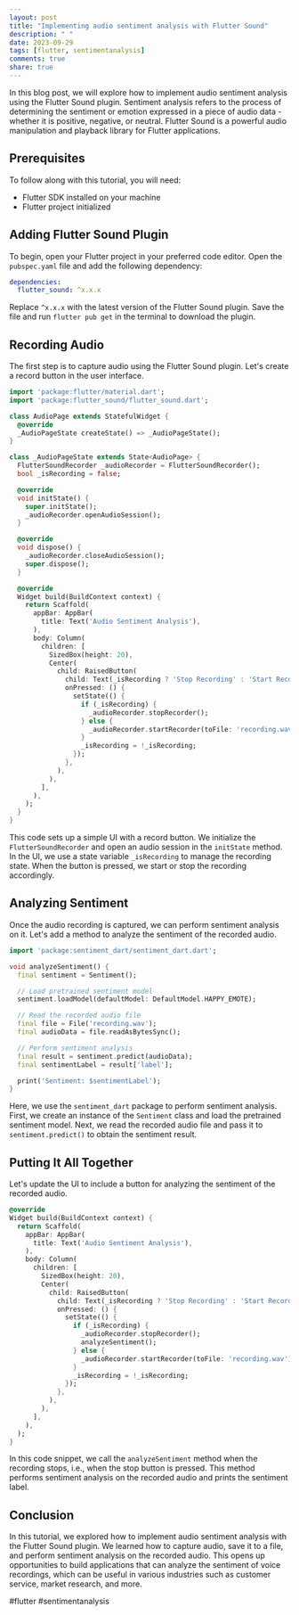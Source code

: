 ```yaml
---
layout: post
title: "Implementing audio sentiment analysis with Flutter Sound"
description: " "
date: 2023-09-29
tags: [flutter, sentimentanalysis]
comments: true
share: true
---
```


In this blog post, we will explore how to implement audio sentiment analysis using the Flutter Sound plugin. Sentiment analysis refers to the process of determining the sentiment or emotion expressed in a piece of audio data - whether it is positive, negative, or neutral. Flutter Sound is a powerful audio manipulation and playback library for Flutter applications.

## Prerequisites

To follow along with this tutorial, you will need:

- Flutter SDK installed on your machine
- Flutter project initialized

## Adding Flutter Sound Plugin

To begin, open your Flutter project in your preferred code editor. Open the `pubspec.yaml` file and add the following dependency:

```yaml
dependencies:
  flutter_sound: ^x.x.x
```

Replace `^x.x.x` with the latest version of the Flutter Sound plugin. Save the file and run `flutter pub get` in the terminal to download the plugin.

## Recording Audio

The first step is to capture audio using the Flutter Sound plugin. Let's create a record button in the user interface.

```dart
import 'package:flutter/material.dart';
import 'package:flutter_sound/flutter_sound.dart';

class AudioPage extends StatefulWidget {
  @override
  _AudioPageState createState() => _AudioPageState();
}

class _AudioPageState extends State<AudioPage> {
  FlutterSoundRecorder _audioRecorder = FlutterSoundRecorder();
  bool _isRecording = false;

  @override
  void initState() {
    super.initState();
    _audioRecorder.openAudioSession();
  }

  @override
  void dispose() {
    _audioRecorder.closeAudioSession();
    super.dispose();
  }

  @override
  Widget build(BuildContext context) {
    return Scaffold(
      appBar: AppBar(
        title: Text('Audio Sentiment Analysis'),
      ),
      body: Column(
        children: [
          SizedBox(height: 20),
          Center(
            child: RaisedButton(
              child: Text(_isRecording ? 'Stop Recording' : 'Start Recording'),
              onPressed: () {
                setState(() {
                  if (_isRecording) {
                    _audioRecorder.stopRecorder();
                  } else {
                    _audioRecorder.startRecorder(toFile: 'recording.wav');
                  }
                  _isRecording = !_isRecording;
                });
              },
            ),
          ),
        ],
      ),
    );
  }
}
```

This code sets up a simple UI with a record button. We initialize the `FlutterSoundRecorder` and open an audio session in the `initState` method. In the UI, we use a state variable `_isRecording` to manage the recording state. When the button is pressed, we start or stop the recording accordingly.

## Analyzing Sentiment

Once the audio recording is captured, we can perform sentiment analysis on it. Let's add a method to analyze the sentiment of the recorded audio.

```dart
import 'package:sentiment_dart/sentiment_dart.dart';

void analyzeSentiment() {
  final sentiment = Sentiment();

  // Load pretrained sentiment model
  sentiment.loadModel(defaultModel: DefaultModel.HAPPY_EMOTE);

  // Read the recorded audio file
  final file = File('recording.wav');
  final audioData = file.readAsBytesSync();

  // Perform sentiment analysis
  final result = sentiment.predict(audioData);
  final sentimentLabel = result['label'];

  print('Sentiment: $sentimentLabel');
}
```

Here, we use the `sentiment_dart` package to perform sentiment analysis. First, we create an instance of the `Sentiment` class and load the pretrained sentiment model. Next, we read the recorded audio file and pass it to `sentiment.predict()` to obtain the sentiment result.

## Putting It All Together

Let's update the UI to include a button for analyzing the sentiment of the recorded audio.

```dart
@override
Widget build(BuildContext context) {
  return Scaffold(
    appBar: AppBar(
      title: Text('Audio Sentiment Analysis'),
    ),
    body: Column(
      children: [
        SizedBox(height: 20),
        Center(
          child: RaisedButton(
            child: Text(_isRecording ? 'Stop Recording' : 'Start Recording'),
            onPressed: () {
              setState(() {
                if (_isRecording) {
                  _audioRecorder.stopRecorder();
                  analyzeSentiment();
                } else {
                  _audioRecorder.startRecorder(toFile: 'recording.wav');
                }
                _isRecording = !_isRecording;
              });
            },
          ),
        ),
      ],
    ),
  );
}
```

In this code snippet, we call the `analyzeSentiment` method when the recording stops, i.e., when the stop button is pressed. This method performs sentiment analysis on the recorded audio and prints the sentiment label.

## Conclusion

In this tutorial, we explored how to implement audio sentiment analysis with the Flutter Sound plugin. We learned how to capture audio, save it to a file, and perform sentiment analysis on the recorded audio. This opens up opportunities to build applications that can analyze the sentiment of voice recordings, which can be useful in various industries such as customer service, market research, and more.

#flutter #sentimentanalysis